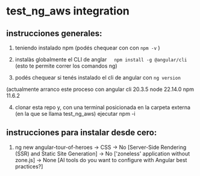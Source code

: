 # test_ng_aws integration

## instrucciones generales: 

1. teniendo instalado npm (podés chequear con con `npm -v` )

2. instalàs globalmente el CLI de anglar     `npm install -g @angular/cli`
(esto te permite correr los comandos ng)

3. podés chequear si tenés instalado el cli de angular con `ng version`

(actualmente arranco este proceso con angular cli 20.3.5 node 22.14.0 npm 11.6.2

4. clonar esta repo y, con una terminal posicionada en la carpeta externa (en la que se llama test_ng_aws) ejecutar npm -i


## instrucciones para instalar desde cero: 

1. ng new angular-tour-of-heroes
	-> CSS
	-> No [Server-Side Rendering (SSR) and Static Site Generation]
	-> No ['zoneless' application without zone.js]
	-> None [AI tools do you want to configure with Angular best practices?]

